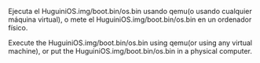 Ejecuta el HuguiniOS.img/boot.bin/os.bin usando qemu(o usando cualquier máquina virtual), o mete el HuguiniOS.img/boot.bin/os.bin en un ordenador físico.

Execute the HuguiniOS.img/boot.bin/os.bin using qemu(or using any virtual machine), or put the HuguiniOS.img/boot.bin/os.bin in a physical computer.
